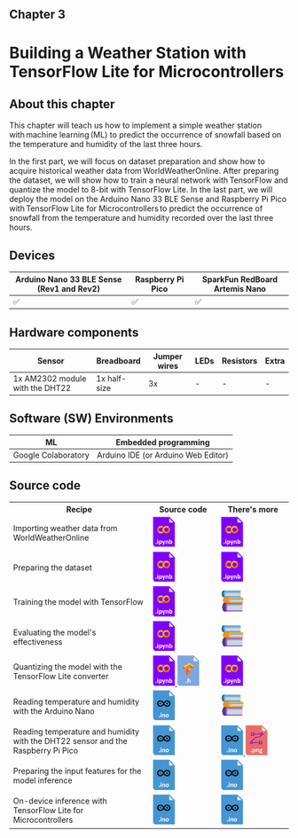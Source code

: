 <h2>Chapter 3</h2>
<h1><b>Building a Weather Station with TensorFlow Lite for Microcontrollers</b></h1>

<h2> About this chapter </h2>

This chapter will teach us how to implement a simple weather station with machine learning (ML) to predict the occurrence of snowfall based on the temperature and humidity of the last three hours.

In the first part, we will focus on dataset preparation and show how to acquire historical weather data from WorldWeatherOnline. After preparing the dataset, we will show how to train a neural network with TensorFlow and quantize the model to 8-bit with TensorFlow Lite. In the last part, we will deploy the model on the Arduino Nano 33 BLE Sense and Raspberry Pi Pico with TensorFlow Lite for Microcontrollers to predict the occurrence of snowfall from the temperature and humidity recorded over the last three hours.

<h2> Devices </h2>

| Arduino Nano 33 BLE Sense (Rev1 and Rev2) | Raspberry Pi Pico | SparkFun RedBoard Artemis Nano |
| ----------- | ---------------------------------------------------------------- | -- |
| ✅ | ✅ | ✅ |

<h2> Hardware components </h2>

| Sensor  | Breadboard | Jumper wires | LEDs | Resistors | Extra |
| --------| -----------| ------------ | ---- | --------- | ----- |
| 1x AM2302 module with the DHT22 | 1x half-size | 3x | - | - | - |

<h2> Software (SW) Environments </h2>

| ML | Embedded programming |
| --------| -------------------- |
| Google Colaboratory | Arduino IDE (or Arduino Web Editor) |

<h2> Source code </h2>

<table class="fixed">
    <col width=50%/>
<tr>
    <th>Recipe</th>
    <th>Source code</th>
    <th>There's more</th>
</tr>
<tr style="height:50px">
    <td>Importing weather data from WorldWeatherOnline</td>
    <td>
        <a href="https://github.com/PacktPublishing/TinyML-Cookbook_2E/blob/main/Chapter03/ColabNotebooks/prepare_model.ipynb">
        <img title="Colab notebook" src="../Imgs/colab_icon.png" width="40">
        </a>
    </td>
    <td>
        <a href="https://github.com/PacktPublishing/TinyML-Cookbook_2E/blob/main/Chapter03/ColabNotebooks/prepare_model.ipynb">
        <img title="Colab notebook" src="../Imgs/colab_icon.png" width="40">
        </a>
    </td>
</tr>
<tr style="height:50px">
    <td>Preparing the dataset</td>
    <td>
        <a href="https://github.com/PacktPublishing/TinyML-Cookbook_2E/blob/main/Chapter03/ColabNotebooks/prepare_model.ipynb">
        <img title="Colab notebook" src="../Imgs/colab_icon.png" width="40">
        </a>
    </td>
    <td>
        <a href="https://github.com/PacktPublishing/TinyML-Cookbook_2E/blob/main/Chapter03/ColabNotebooks/prepare_model.ipynb">
        <img title="Colab notebook" src="../Imgs/colab_icon.png" width="40">
        </a>
    </td>
</tr>
<tr style="height:50px">
    <td>Training the model with TensorFlow </td>
    <td>
        <a href="https://github.com/PacktPublishing/TinyML-Cookbook_2E/blob/main/Chapter03/ColabNotebooks/prepare_model.ipynb">
        <img title="Colab notebook" src="../Imgs/colab_icon.png" width="40">
        </a>
    </td>
    <td>
        <img title="More in the book!" src="../Imgs/books_icon.svg" width="40">
    </td>
</tr>
<tr style="height:50px">
    <td>Evaluating the model's effectiveness</td>
    <td>
        <a href="https://github.com/PacktPublishing/TinyML-Cookbook_2E/blob/main/Chapter03/ColabNotebooks/prepare_model.ipynb">
        <img title="Colab notebook" src="../Imgs/colab_icon.png" width="40">
        </a>
    </td>
    <td>
        <img title="More in the book!" src="../Imgs/books_icon.svg" width="40">
    </td>
</tr>
<tr style="height:50px">
    <td>Quantizing the model with the TensorFlow Lite converter</td>
    <td>
        <a href="https://github.com/PacktPublishing/TinyML-Cookbook_2E/blob/main/Chapter03/ColabNotebooks/prepare_model.ipynb">
        <img title="Colab notebook" src="../Imgs/colab_icon.png" width="40">
        </a>
        <a href="https://github.com/PacktPublishing/TinyML-Cookbook_2E/blob/main/Chapter03/Artifacts/model.h">
        <img title="ML model as C header file" src="../Imgs/ml_icon.png" width="40">
        </a>
    </td>
    <td>
        <a href="https://github.com/PacktPublishing/TinyML-Cookbook_2E/blob/main/Chapter03/ColabNotebooks/prepare_model.ipynb">
        <img title="Colab notebook" src="../Imgs/colab_icon.png" width="40">
        </a>
    </td>
</tr>
<tr style="height:50px">
    <td>Reading temperature and humidity with the Arduino Nano</td>
    <td>
        <a href="https://github.com/PacktPublishing/TinyML-Cookbook_2E/blob/main/Chapter03/ArduinoSketches/06_sensor_arduino_nano.ino">
        <img title="Sketch for Arduino Nano 33 BLE Sense" src="../Imgs/arduino_sketch_icon.png" width="40">
        </a>
    </td>
    <td>
        <img title="More in the book!" src="../Imgs/books_icon.svg" width="40">
    </td>
</tr>
<tr style="height:50px">
    <td>Reading temperature and humidity with the DHT22 sensor and the Raspberry Pi Pico</td>
    <td>
        <a href="https://github.com/PacktPublishing/TinyML-Cookbook_2E/blob/main/Chapter03/ArduinoSketches/07_sensor_rasp_pico.ino">
        <img title="Sketch for Raspberry Pi Pico" src="../Imgs/arduino_sketch_icon.png" width="40">
        </a>
    </td>
    <td>
        <a href="https://github.com/PacktPublishing/TinyML-Cookbook_2E/blob/main/Chapter03/ArduinoSketches/More/07_sensor_sparkfun_artemis_nano.ino">
        <img title="Sketch for SparkFun RedBoard Artemis Nano" src="../Imgs/arduino_sketch_icon.png" width="40">
        </a>
        <a href="https://github.com/PacktPublishing/TinyML-Cookbook_2E/blob/main/Chapter03/ArduinoSketches/More/07_schematic_sparkfun_artemis_nano.png">
        <img title="Schematic for SparkFun RedBoard Artemis Nano" src="../Imgs/schematic_icon.png"  width="40">
    </td>
</tr>
<tr style="height:50px">
    <td>Preparing the input features for the model inference</td>
    <td>
        <a href="https://github.com/PacktPublishing/TinyML-Cookbook_2E/blob/main/Chapter03/ArduinoSketches/08_input_features.ino">
        <img title="Sketch for Arduino Nano 33 BLE Sense and Raspberry Pi Pico" src="../Imgs/arduino_sketch_icon.png" width="40">
        </a>
    </td>
    <td>
        <a href="https://github.com/PacktPublishing/TinyML-Cookbook_2E/blob/main/Chapter03/ArduinoSketches/More/08_input_features_sparkfun_artemis_nano.ino">
        <img title="Sketch for SparkFun RedBoard Artemis Nano" src="../Imgs/arduino_sketch_icon.png" width="40">
        </a>
    </td>
</tr>
<tr style="height:50px">
    <td>On-device inference with TensorFlow Lite for Microcontrollers</td>
    <td>
        <a href="https://github.com/PacktPublishing/TinyML-Cookbook_2E/blob/main/Chapter03/ArduinoSketches/09_classifier.ino">
        <img title="Sketch for SparkFun RedBoard Artemis Nano" src="../Imgs/arduino_sketch_icon.png" width="40">
        </a>
    </td>
    <td>
        <a href="https://github.com/PacktPublishing/TinyML-Cookbook_2E/blob/main/Chapter03/ArduinoSketches/More/09_classifier_sparkfun_artemis_nano.ino">
        <img title="Sketch for SparkFun RedBoard Artemis Nano" src="../Imgs/arduino_sketch_icon.png" width="40">
        </a>
    </td>
</tr>
</table>